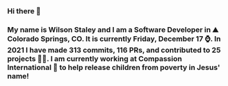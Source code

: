 ### Hi there 👋

### My name is Wilson Staley and I am a Software Developer in ⛰ Colorado Springs, CO.  It is currently Friday, December 17 ⌚. In 2021 I have made 313 commits, 116 PRs, and contributed to 25 projects 👨‍💻. I am currently working at Compassion International 🏢 to help release children from poverty in Jesus' name!